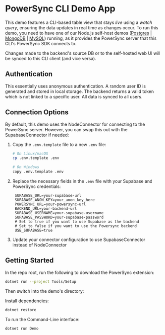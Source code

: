 # PowerSync CLI Demo App

This demo features a CLI-based table view that stays *live* using a *watch query*, ensuring the data updates in real time as changes occur.
To run this demo, you need to have one of our Node.js self-host demos ([Postgres](https://github.com/powersync-ja/self-host-demo/tree/main/demos/nodejs) | [MongoDB](https://github.com/powersync-ja/self-host-demo/tree/main/demos/nodejs-mongodb) | [MySQL](https://github.com/powersync-ja/self-host-demo/tree/main/demos/nodejs-mysql)) running, as it provides the PowerSync server that this CLI's PowerSync SDK connects to.

Changes made to the backend's source DB or to the self-hosted web UI will be synced to this CLI client (and vice versa).

## Authentication

This essentially uses anonymous authentication. A random user ID is generated and stored in local storage. The backend returns a valid token which is not linked to a specific user. All data is synced to all users.

## Connection Options

By default, this demo uses the NodeConnector for connecting to the PowerSync server. However, you can swap this out with the SupabaseConnector if needed:

1. Copy the `.env.template` file to a new `.env` file:
   ```bash
   # On Linux/macOS
   cp .env.template .env
   
   # On Windows
   copy .env.template .env
   ```

2. Replace the necessary fields in the `.env` file with your Supabase and PowerSync credentials:
   ```
    SUPABASE_URL=your-supabase-url
    SUPABASE_ANON_KEY=your_anon_key_here
    POWERSYNC_URL=your-powersync-url
    BACKEND_URL=your-backend-url
    SUPABASE_USERNAME=your-supabase-username
    SUPABASE_PASSWORD=your-supabase-password
    # Set to true if you want to use Supabase as the backend
    # Set to false if you want to use the Powersync backend
    USE_SUPABASE=true
   ```

3. Update your connector configuration to use SupabaseConnector instead of NodeConnector

## Getting Started

In the repo root, run the following to download the PowerSync extension:

```bash
dotnet run --project Tools/Setup    
```

Then switch into the demo's directory:

Install dependencies:

```bash
dotnet restore
```

To run the Command-Line interface:

```bash
dotnet run Demo
```